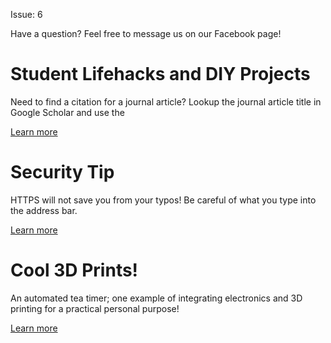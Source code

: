 Issue: 6

Have a question? Feel free to message us on our Facebook page!

# Student Lifehacks and DIY Projects

Need to find a citation for a journal article? Lookup the journal article title
in Google Scholar and use the

[Learn more](http://libguides.anu.edu.au/content.php?pid=505482&sid=4158598)

# Security Tip

HTTPS will not save you from your typos! Be careful of what you type into the
address bar.

[Learn more](https://nakedsecurity.sophos.com/2015/10/14/can-we-really-trust-the-browser-padlock-fake-banking-sites-given-tls-certificates/)

# Cool 3D Prints!

An automated tea timer; one example of integrating electronics and 3D printing
for a practical personal purpose!

[Learn more](http://www.3ders.org/articles/20151012-make-perfect-tea-every-time-with-this-3d-printed-automatic-tea-timer.html)
